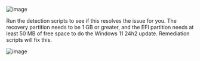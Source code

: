 ![image](https://github.com/user-attachments/assets/beb5004f-b3cd-4c4f-881c-f07a43158a32)

Run the detection scripts to see if this resolves the issue for you. The recovery partition needs to be 1 GB or greater, and the EFI partition needs at least 50 MB of free space to do the Windows 11 24h2 update. Remediation scripts will fix this. 

![image](https://github.com/user-attachments/assets/27421e0e-1dbc-47e9-bc36-fc73882ff957)
